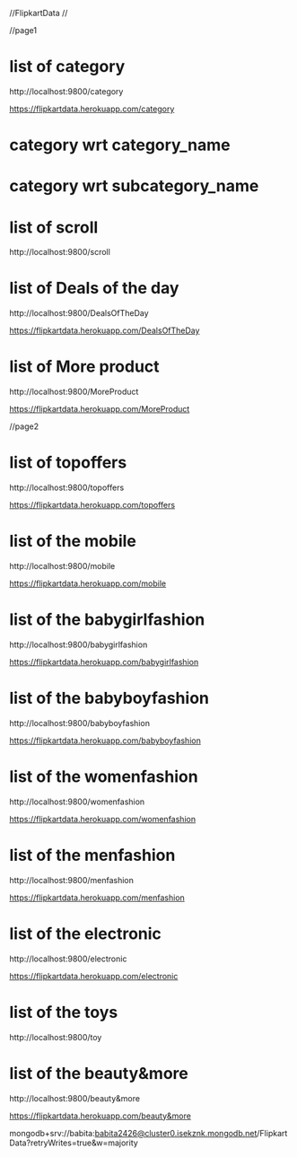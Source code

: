 


//FlipkartData //

//page1 
# list of category
http://localhost:9800/category

https://flipkartdata.herokuapp.com/category

# category wrt category_name 

# category wrt subcategory_name



# list of scroll
 http://localhost:9800/scroll

 # list of Deals of the day
http://localhost:9800/DealsOfTheDay

https://flipkartdata.herokuapp.com/DealsOfTheDay

# list of More product 
http://localhost:9800/MoreProduct


https://flipkartdata.herokuapp.com/MoreProduct



//page2
# list of topoffers
 http://localhost:9800/topoffers

 https://flipkartdata.herokuapp.com/topoffers


# list of the mobile 
http://localhost:9800/mobile

https://flipkartdata.herokuapp.com/mobile


# list of the babygirlfashion
http://localhost:9800/babygirlfashion

https://flipkartdata.herokuapp.com/babygirlfashion


# list of the babyboyfashion
http://localhost:9800/babyboyfashion

https://flipkartdata.herokuapp.com/babyboyfashion


# list of the womenfashion
http://localhost:9800/womenfashion

https://flipkartdata.herokuapp.com/womenfashion

# list of the menfashion
http://localhost:9800/menfashion

 https://flipkartdata.herokuapp.com/menfashion


# list of the electronic
http://localhost:9800/electronic

https://flipkartdata.herokuapp.com/electronic

# list of the toys
http://localhost:9800/toy

# list of the beauty&more 
http://localhost:9800/beauty&more

https://flipkartdata.herokuapp.com/beauty&more



 mongodb+srv://babita:babita2426@cluster0.isekznk.mongodb.net/FlipkartData?retryWrites=true&w=majority

